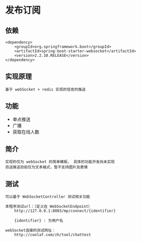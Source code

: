 # 发布订阅

## 依赖

```uast
<dependency>
    <groupId>org.springframework.boot</groupId>
    <artifactId>spring-boot-starter-websocket</artifactId>
    <version>2.2.10.RELEASE</version>
</dependency>
```

## 实现原理

```uast
基于 webSocket + redis 实现的信息的推送
```

## 功能

* 单点推送
* 广播
* 获取在线人数

## 简介

```
实现的仅为 webSocket 的简单模板， 具体的功能开发尚未实现
目送推送目前仅为文本格式，暂不支持图片及表情
```

## 测试

```uast
可以基于 WebSocketController 测试相关功能

本程序测试url：（定义在 WebSocketEndpoint）
    http://127.0.0.1:8083/mp/connect/{identifier}
    
    {identifier} : 为用户名

webSocket连接的测试网址：
    http://coolaf.com/zh/tool/chattest
```

